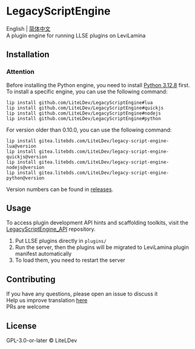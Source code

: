# LegacyScriptEngine

English | [简体中文](README.zh.md)  
A plugin engine for running LLSE plugins on LeviLamina

## Installation

### Attention

Before installing the Python engine, you need to
install [Python 3.12.8](https://www.python.org/downloads/release/python-3128/) first.  
To install a specific engine, you can use the following command:
```shell
lip install github.com/LiteLDev/LegacyScriptEngine#lua
lip install github.com/LiteLDev/LegacyScriptEngine#quickjs
lip install github.com/LiteLDev/LegacyScriptEngine#nodejs
lip install github.com/LiteLDev/LegacyScriptEngine#python
```
For version older than 0.10.0, you can use the following command:
```shell
lip install gitea.litebds.com/LiteLDev/legacy-script-engine-lua@version
lip install gitea.litebds.com/LiteLDev/legacy-script-engine-quickjs@version
lip install gitea.litebds.com/LiteLDev/legacy-script-engine-nodejs@version
lip install gitea.litebds.com/LiteLDev/legacy-script-engine-python@version
```
Version numbers can be found in [releases](https://github.com/LiteLDev/LegacyScriptEngine/releases).

## Usage

To access plugin development API hints and scaffolding toolkits, visit the [LegacyScriptEngine_API](https://github.com/LiteLDev/LegacyScriptEngine_API) repository.

1. Put LLSE plugins directly in `plugins/`
2. Run the server, then the plugins will be migrated to LeviLamina plugin manifest automatically
3. To load them, you need to restart the server

## Contributing

If you have any questions, please open an issue to discuss it  
Help us improve translation [here](https://crowdin.com/project/legacyscriptengine)  
PRs are welcome

## License

GPL-3.0-or-later © LiteLDev
